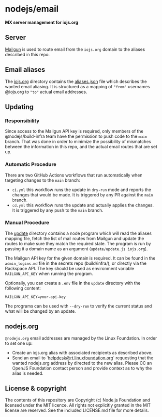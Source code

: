 # nodejs/email

**MX server management for iojs.org**


## Server

[Mailgun](http://www.mailgun.com/) is used to route email from the `iojs.org` domain to the aliases described in this repo.


## Email aliases

The [iojs.org](./iojs.org) directory contains the [aliases.json](./iojs.org/aliases.json) file which describes the wanted email aliasing. It is structured as a mapping of `"from"` usernames @iojs.org to `"to"` actual email addresses.


## Updating

### Responsibility

Since access to the Mailgun API key is required, only members of the @nodejs/build-infra team have the permission to push code to the `main` branch. That was done in order to minimize the possibility of mismatches between the information in this repo, and the actual email routes that are set up.

### Automatic Procedure

There are two GitHub Actions workflows that run automatically when targeting changes to the `main` branch:
- `ci.yml` this workflow runs the update in `dry-run` mode and reports the changes that would be made. It is triggered by any PR against the `main` branch.
- `cd.yml` this workflow runs the update and actually applies the changes. It is triggered by any push to the `main` branch.
### Manual Procedure

The [update](./update) directory contains a node program which will read the aliases mapping file, fetch the list of mail routes from Mailgun and update the routes to make sure they match the required state. The program is run by passing it a domain name as an argument (`update/update.js iojs.org`).

The Mailgun API key for the given domain is required. It can be found in the `admin_logins.md` file in the secrets repo (build/infra/), or directly via the Rackspace API. The key should be used as environment variable `MAILGUN_API_KEY` when running the program. 


Optionally, you can create a `.env` file in the `update` directory with the following content:

```
MAILGUN_API_KEY=your-api-key
```

The programs can be used with `--dry-run` to verify the current status and what will be changed by an update.


## nodejs.org

`@nodejs.org` email addresses are managed by the Linux Foundation. In order to set one up:
* Create an iojs.org alias with associated recipients as described above.
* Send an email to 'helpdesk@rt.linuxfoundation.org' requesting that the wanted nodejs.org address by directed to the new alias. Please CC an OpenJS Foundation contact person and provide context as to why the alias is needed.

## License & copyright

The contents of this repository are Copyright (c) Node.js Foundation and licensed under the MIT licence. All rights not explicitly granted in the MIT license are reserved. See the included LICENSE.md file for more details.


